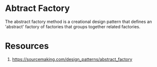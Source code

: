# Abtract Factory
The abstract factory method is a creational design pattern that defines an 'abstract' factory of factories that groups
together related factories.

# Resources
1. https://sourcemaking.com/design_patterns/abstract_factory